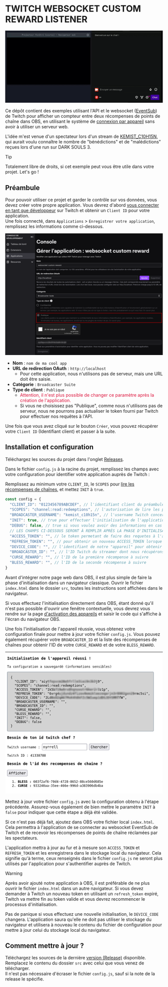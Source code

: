 # TWITCH WEBSOCKET CUSTOM REWARD LISTENER

![exemple](media/compteur.gif)

Ce dépôt contient des exemples utilisant l'API et le websocket ([EventSub](https://dev.twitch.tv/docs/eventsub/)) de
Twitch pour afficher un compteur entre deux
récompenses de points de chaîne dans OBS, en utilisant le système
de [connexion par appareil](https://dev.twitch.tv/docs/authentication/getting-tokens-oauth/#device-code-grant-flow) sans
avoir à utiliser un
serveur web.

L'idée m'est venue d'un spectateur lors d'un stream de [KEMIST_C10H15N](https://www.twitch.tv/kemist_c10h15n), qui
aurait voulu connaître le nombre de "bénédictions" et de "malédictions" reçues lors d'une run sur DARK SOULS 3.

> [!TIP]
> Totalement libre de droits, si cet exemple peut vous être utile dans votre projet. Let's go !

## Préambule

Pour pouvoir utiliser ce projet et garder le contrôle sur vos données, vous devez créer votre propre application. Vous
devrez d'abord [vous connecter en tant que développeur](https://dev.twitch.tv/docs/authentication/register-app/) sur
Twitch et obtenir un `Client ID` pour votre application.  
Une fois connecté, dans `Applications` > `Enregistrer votre application`, remplissez les informations comme ci-dessous.

![console](media/twitch-console.png)

- <b>Nom</b> : `nom de ma cool app`
- <b>URL de redirection OAuth</b> : `http://localhost`
    - Pour cette application, nous n'utilisons pas de serveur, mais une URL doit être saisie.
- <b>Catégorie</b> : `Broadcaster Suite`
- <b>Type de client</b> : `Publique`
    - <span style="color: crimson;">Attention, il n'est plus possible de changer ce paramètre après la création de
      l'application.</span>
    - Si vous ne choisissez pas "Publique", comme nous n'utilisons pas de serveur, nous ne
      pourrons pas actualiser le token fourni par Twitch pour effectuer nos requêtes à l'API.

Une fois que vous avez cliqué sur le bouton `Créer`, vous pouvez récupérer votre `Client ID` (Identifiant client) et
passer à la suite.

## Installation et configuration

Téléchargez les sources du projet dans
l'onglet [Releases](https://github.com/Nyrrell/twitch-eventsub-reward/releases/latest).

Dans le fichier `config.js` à la racine du projet, remplissez les champs avec votre configuration pour identifier votre
application auprès de Twitch :

Remplissez au minimum votre `CLIENT_ID`, le `SCOPES`
pour [lire les récompenses de chaînes](https://dev.twitch.tv/docs/eventsub/eventsub-subscription-types/#channelchannel_points_custom_reward_redemptionadd),
et mettez `INIT` à `true`.

```js
const config = {
  "CLIENT_ID": "0123456789ABCDEF", // l'identifiant client du préambule
  "SCOPES": "channel:read:redemptions", // l'autorisation de lire les points de chaîne 
  "BROADCASTER_USERNAME": "kemist_c10h15n", // l'username Twitch concerné
  "INIT": true, // true pour effectuer l'initialisation de l'application
  "DEBUG": false, // true si vous voulez avoir des informations en cas de problème
  // LES CHAMPS CI-DESSOUS SERONT À REMPLIR APRÈS LA PHASE D'INITIALISATION
  "ACCESS_TOKEN": "", // le token permetant de faire des requetes à l'api Twitch
  "REFRESH_TOKEN": "", // pour obtenir un nouveau ACCESS_TOKEN lorsque le token est expiré
  "DEVICE_CODE": "", // l'identifiant de notre "appareil" pour obtenir notre token
  "BROADCASTER_ID": "", // l'ID Twitch du streamer dont nous récupérons les infos
  "CURSE_REWARD": "", // l'ID de la première récompense à suivre
  "BLESS_REWARD": "", // l'ID de la seconde récompense à suivre
}
```

Avant d'intégrer notre page web dans OBS, il est plus simple de faire la phase d'initialisation dans un navigateur
classique. Ouvrir le fichier `index.html` dans le dossier `src`, toutes les instructions sont affichées dans le
navigateur.

Si vous effectuez l'initialisation directement dans OBS, étant donné qu'il n'est pas possible d'ouvrir une fenêtre
contextuelle, vous devrez vous rendre sur la page [d'activation des appareils](https://www.twitch.tv/activate) et saisir
le code qui s'affiche à l'écran du navigateur OBS.

Une fois l'initialisation de l'appareil réussie, vous obtenez votre configuration finale pour mettre à jour votre
fichier `config.js`. Vous pouvez également récupérer votre `BROADCASTER_ID` et la liste des récompenses de chaînes pour
obtenir l'ID de votre `CURSE_REWARD` et de votre `BLESS_REWARD`.

![success](media/init-success.png)

Mettez à jour votre fichier `config.js` avec la configuration obtenu à l'étape précédente. Assurez-vous également de
bien mettre le paramètre `INIT` à `false` pour indiquer que cette étape a déjà été validée.

Si ce n'est pas déjà fait, ajoutez dans OBS votre fichier local `index.html`. Cela permettra à l'application de se
connecter au websocket EventSub de Twitch et de recevoir les récompenses de points de chaîne réclamées par les
spectateurs.

L'application mettra à jour au fur et à mesure son `ACCESS_TOKEN` et `REFRESH_TOKEN` et les enregistrera dans le
stockage local du navigateur. Cela signifie qu'à terme, ceux renseignés dans le fichier `config.js` ne seront plus
utilisés par l'application pour s'authentifier auprès de Twitch.

> [!WARNING]
> Après avoir ajouté notre application à OBS, il est préférable de ne plus ouvrir le fichier `index.html` dans un autre
> navigateur. Si vous devez demander à Twitch un nouveau token en utilisant un `refresh_token` expiré, Twitch va mettre
> fin au token valide et vous devrez recommencer le processus d'initialisation.

Pas de panique si vous effectuez une nouvelle initialisation, le `DEVICE_CODE` changera. L'application saura qu'elle ne
doit pas utiliser le stockage du navigateur et utilisera à nouveau le contenu du fichier de configuration pour mettre à
jour celui du stockage local du navigateur.

## Comment mettre à jour ?

Téléchargez les sources de la
dernière [version (Release)](https://github.com/Nyrrell/twitch-eventsub-reward/releases/latest) disponible.  
Remplacez le contenu du dossier `src` avec celui que vous venez de télécharger.  
Il n'est pas nécessaire d'écraser le fichier `config.js`, sauf si la note de la release le spécifie.
